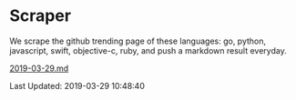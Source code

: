 # Scraper

We scrape the github trending page of these languages: go, python, javascript, swift, objective-c, ruby, and push a markdown result everyday.

[2019-03-29.md](https://github.com/henson/Scraper/blob/master/2019-03-29.md)

Last Updated: 2019-03-29 10:48:40